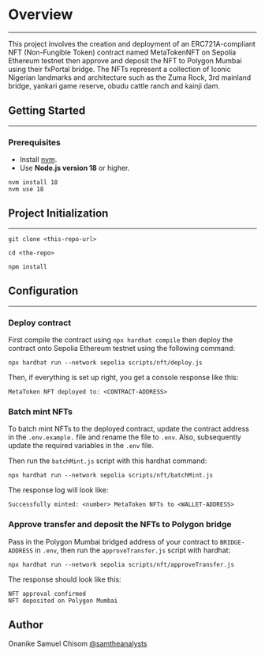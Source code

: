 # Overview

---
This project involves the creation and deployment of an ERC721A-compliant NFT (Non-Fungible Token)
contract named MetaTokenNFT on Sepolia Ethereum testnet then approve and deposit the NFT to Polygon
Mumbai using their fxPortal bridge. The NFTs represent a collection of Iconic Nigerian landmarks and architecture such as the Zuma Rock, 3rd mainland bridge, yankari game reserve, obudu cattle ranch and kainji dam.

## Getting Started

---
### Prerequisites

- Install [nvm](http://nvm.sh).
- Use **Node.js version 18** or higher.
```shell
nvm install 18
nvm use 18
```

## Project Initialization

---
```shell
git clone <this-repo-url>
```
```shell
cd <the-repo>
```
```shell
npm install
```

## Configuration

---
### Deploy contract
First compile the contract using `npx hardhat compile` then deploy the contract onto
Sepolia Ethereum testnet using the following command:
```shell
npx hardhat run --network sepolia scripts/nft/deploy.js
```

Then, if everything is set up right, you get a console response like this:
```
MetaToken NFT deployed to: <CONTRACT-ADDRESS>
```
### Batch mint NFTs
To batch mint NFTs to the deployed contract, update the contract address in the
`.env.example.` file and rename the file to `.env`. Also, subsequently update
the required variables in the `.env` file.  

Then run the `batchMint.js` script with this hardhat command:
```shell
npx hardhat run --network sepolia scripts/nft/batchMint.js
```
The response log will look like:
```
Successfully minted: <number> MetaToken NFTs to <WALLET-ADDRESS>
```
### Approve transfer and deposit the NFTs to Polygon bridge
Pass in the Polygon Mumbai bridged address of your contract to `BRIDGE-ADDRESS` in
`.env`, then run the `approveTransfer.js` script with hardhat:
```shell
npx hardhat run --network sepolia scripts/nft/approveTransfer.js
```
The response should look like this:
```
NFT approval confirmed
NFT deposited on Polygon Mumbai
```


## Author

Onanike Samuel Chisom
[@samtheanalysts](https://twitter.com/samtheanalysts)